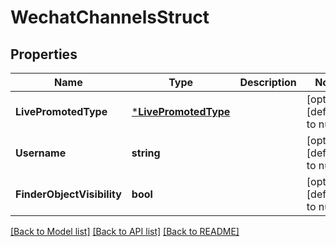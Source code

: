 # WechatChannelsStruct

## Properties
Name | Type | Description | Notes
------------ | ------------- | ------------- | -------------
**LivePromotedType** | [***LivePromotedType**](LivePromotedType.md) |  | [optional] [default to null]
**Username** | **string** |  | [optional] [default to null]
**FinderObjectVisibility** | **bool** |  | [optional] [default to null]

[[Back to Model list]](../README.md#documentation-for-models) [[Back to API list]](../README.md#documentation-for-api-endpoints) [[Back to README]](../README.md)


